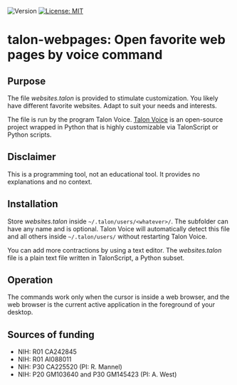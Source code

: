 ![Version](https://img.shields.io/static/v1?label=talon-webpages&message=0.1&color=brightcolor)
[![License: MIT](https://img.shields.io/badge/License-MIT-blue.svg)](https://opensource.org/licenses/MIT)

# talon-webpages: Open favorite web pages by voice command

## Purpose
The file *websites.talon* is provided to stimulate customization.
You likely have different favorite websites.
Adapt to suit your needs and interests.

The file is run by the program Talon Voice.
[Talon Voice](https://talonvoice.com/docs/index.html) is an open-source project wrapped in Python that is highly customizable via TalonScript or Python scripts.

## Disclaimer
This is a programming tool, not an educational tool.
It provides no explanations and no context.

## Installation
Store *websites.talon* inside `~/.talon/users/<whatever>/`.
The subfolder <whatever> can have any name and is optional.
Talon Voice will automatically detect this file and all others inside `~/.talon/users/` without restarting Talon Voice.

You can add more contractions by using a text editor.
The *websites.talon* file is a plain text file written in TalonScript, a Python subset.

## Operation
The commands work only when the cursor is inside a web browser, and the web browser is the current active application in the foreground of your desktop.

## Sources of funding

- NIH: R01 CA242845
- NIH: R01 AI088011
- NIH: P30 CA225520 (PI: R. Mannel)
- NIH: P20 GM103640 and P30 GM145423 (PI: A. West)
